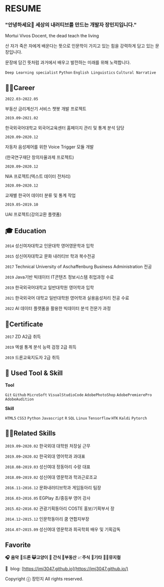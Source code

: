 # RESUME

### "안녕하세요👋 세상의 내러티브를 만드는 개발자 장민지입니다."

Mortui Vivos Docent,  the dead teach the living

산 자가 죽은 자에게 배운다는 뜻으로 인문학이 가지고 있는 힘을 강력하게 담고 있는 문장입니다. 

문장에 담긴 뜻처럼 과거에서 배우고 발전하는 미래를 위해 노력합니다. 

`Deep Learning specialist`  `Python` `English Linguistics` `Cultural Narrative` 


## **👩‍💻Career**

`2022.03~2022.05` 

부동산 금리계산기 서비스 챗봇 개발 프로젝트

`2019.09~2021.02` 

한국외국어대학교 외국어교육센터 홈페이지 관리 및 통계 분석 담당 

`2020.09~2020.12` 

자동차 음성제어를 위한 Voice Trigger 모듈 개발

(한국연구재단 창의자율과제 프로젝트)

`2020.09~2020.12` 

NIA 프로젝트(텍스트 데이터 전처리) 

`2020.09~2020.12`

교재별 한국어 데이터 분류 및 통계 작업

`2019.05~2019.10` 

UAI 프로젝트(강의교환 플랫폼) 

## **🎓 Education**

`2014` 성신여자대학교 인문대학 영어영문학과 입학

`2015` 성신여자대학교 문화 내러티브 학과 복수전공

`2017` Technical University of Aschaffenburg Business Administration 전공

`2019` Java기반 빅데이터 IT콘텐츠 정보시스템 취업과정 수료

`2019` 한국외국어대학교 일반대학원 영어학과 입학

`2021` 한국외국어 대학교 일반대학원 영어학과 실용음성처리 전공 수료

`2022` AI 데이터 플랫폼을 활용한 빅데이터 분석 전문가 과정 

## 🧾Certificate

`2017` ZD A2급 취득

`2019` 엑셀 통계 분석 능력 검정 2급 취득

`2019` 드론교육지도자 2급 취득

## 📝 **Used Tool & Skill**

**Tool**

`Git` `Github` `MicroSoft` `VisualStudioCode`  `AdobePhotoShop` `AdobePremierePro` `AdobeAudition`

**Skill**

`HTML5` `CSS3` `Python` `Javascript` `R` `SQL` `Linux` `Tensorflow`  `HTK` `Kaldi` `Pytorch`

## 👩‍🚀**Related Skills**

`2019.09~2020.02` 한국외대 대학원 처장실 근무

`2019.09~2020.02` 한국외대 영어학과 과대표

`2018.08~2019.03` 성신여대 정동아리 수랑 대표

`2018.09~2019.02` 성신여대 영문학과 학과근로조교

`2016.11~2016.12` 문화내러티브학과 게임동아리 팀장

`2016.03~2016.05` EGPlay 초/중등부 영어 강사

`2015.02~2016.02` 관광기획동아리 COSTE 홍보/기획부서 장

`2014.12~2015.12` 인문학동아리 쿰 연합지부장

`2014.07~2015.09` 성신여대 영문학과 희곡학회 배우 및 기획감독

## Favorite

**🎧 음악** 🚁**드론  😺고양이 🍰 간식 🏡부동산** 📈**주식** 🎸**기타** 💃🏻**뮤지컬**

📝  blog: [https://jmj3047.github.io](https://jmj3047.github.io/)


Copyright ⓒ 장민지 All rights reserved.

